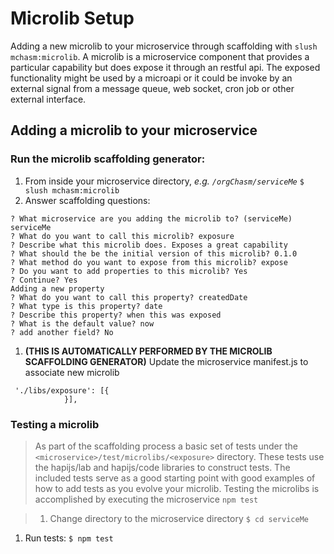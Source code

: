 Microlib Setup
=============================================================================
Adding a new microlib to your microservice through scaffolding with `slush mchasm:microlib`. A microlib is a microservice
component that provides a particular capability but does expose it through an restful api. The exposed functionality 
might be used by a microapi or it could be invoke by an external signal from a message queue, web socket, cron job or 
other external interface.

## Adding a microlib to your microservice 

### Run the microlib scaffolding generator:

1. From inside your microservice directory, _e.g. `/orgChasm/serviceMe`_
```$ slush mchasm:microlib```
1. Answer scaffolding questions:
```
? What microservice are you adding the microlib to? (serviceMe) serviceMe
? What do you want to call this microlib? exposure
? Describe what this microlib does. Exposes a great capability
? What should the be the initial version of this microlib? 0.1.0
? What method do you want to expose from this microlib? expose
? Do you want to add properties to this microlib? Yes
? Continue? Yes
Adding a new property
? What do you want to call this property? createdDate
? What type is this property? date
? Describe this property? when this was exposed
? What is the default value? now
? add another field? No
```
1. **(THIS IS AUTOMATICALLY PERFORMED BY THE MICROLIB SCAFFOLDING GENERATOR)** 
Update the microservice manifest.js to associate new microlib
```            
 './libs/exposure': [{
            }],
 ``` 
 
### Testing a microlib 
>As part of the scaffolding process a basic set of tests under the `<microservice>/test/microlibs/<exposure>` directory. 
These tests use the hapijs/lab and hapijs/code libraries to construct tests. The included tests serve as a good starting
 point with good examples of how to add tests as you evolve your microlib. Testing the microlibs is accomplished by 
 executing the microservice `npm test`

>1. Change directory to the microservice directory
``` $ cd serviceMe ```
1. Run tests:
``` $ npm test ```


